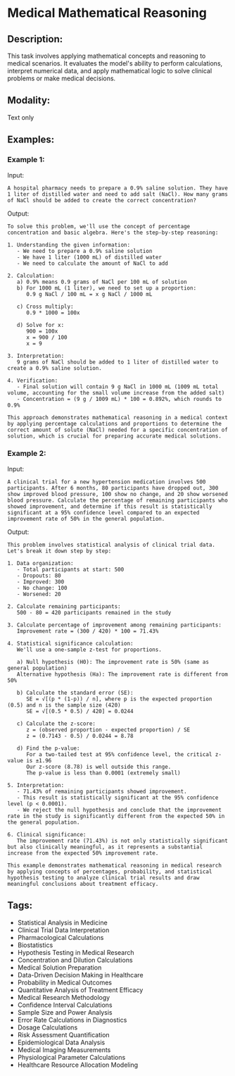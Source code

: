 # Medical Mathematical Reasoning

## Description:
This task involves applying mathematical concepts and reasoning to medical scenarios. It evaluates the model's ability to perform calculations, interpret numerical data, and apply mathematical logic to solve clinical problems or make medical decisions.

## Modality:
Text only

## Examples:

### Example 1:

Input:

```
A hospital pharmacy needs to prepare a 0.9% saline solution. They have 1 liter of distilled water and need to add salt (NaCl). How many grams of NaCl should be added to create the correct concentration?
```

Output:

```
To solve this problem, we'll use the concept of percentage concentration and basic algebra. Here's the step-by-step reasoning:

1. Understanding the given information:
   - We need to prepare a 0.9% saline solution
   - We have 1 liter (1000 mL) of distilled water
   - We need to calculate the amount of NaCl to add

2. Calculation:
   a) 0.9% means 0.9 grams of NaCl per 100 mL of solution
   b) For 1000 mL (1 liter), we need to set up a proportion:
      0.9 g NaCl / 100 mL = x g NaCl / 1000 mL

   c) Cross multiply:
      0.9 * 1000 = 100x

   d) Solve for x:
      900 = 100x
      x = 900 / 100
      x = 9

3. Interpretation:
   9 grams of NaCl should be added to 1 liter of distilled water to create a 0.9% saline solution.

4. Verification:
   - Final solution will contain 9 g NaCl in 1000 mL (1009 mL total volume, accounting for the small volume increase from the added salt)
   - Concentration = (9 g / 1009 mL) * 100 = 0.892%, which rounds to 0.9%

This approach demonstrates mathematical reasoning in a medical context by applying percentage calculations and proportions to determine the correct amount of solute (NaCl) needed for a specific concentration of solution, which is crucial for preparing accurate medical solutions.
```

### Example 2:

Input:

```
A clinical trial for a new hypertension medication involves 500 participants. After 6 months, 80 participants have dropped out, 300 show improved blood pressure, 100 show no change, and 20 show worsened blood pressure. Calculate the percentage of remaining participants who showed improvement, and determine if this result is statistically significant at a 95% confidence level compared to an expected improvement rate of 50% in the general population.
```

Output:

```
This problem involves statistical analysis of clinical trial data. Let's break it down step by step:

1. Data organization:
   - Total participants at start: 500
   - Dropouts: 80
   - Improved: 300
   - No change: 100
   - Worsened: 20

2. Calculate remaining participants:
   500 - 80 = 420 participants remained in the study

3. Calculate percentage of improvement among remaining participants:
   Improvement rate = (300 / 420) * 100 = 71.43%

4. Statistical significance calculation:
   We'll use a one-sample z-test for proportions.

   a) Null hypothesis (H0): The improvement rate is 50% (same as general population)
   Alternative hypothesis (Ha): The improvement rate is different from 50%

   b) Calculate the standard error (SE):
      SE = √[(p * (1-p)) / n], where p is the expected proportion (0.5) and n is the sample size (420)
      SE = √[(0.5 * 0.5) / 420] = 0.0244

   c) Calculate the z-score:
      z = (observed proportion - expected proportion) / SE
      z = (0.7143 - 0.5) / 0.0244 = 8.78

   d) Find the p-value:
      For a two-tailed test at 95% confidence level, the critical z-value is ±1.96
      Our z-score (8.78) is well outside this range.
      The p-value is less than 0.0001 (extremely small)

5. Interpretation:
   - 71.43% of remaining participants showed improvement.
   - This result is statistically significant at the 95% confidence level (p < 0.0001).
   - We reject the null hypothesis and conclude that the improvement rate in the study is significantly different from the expected 50% in the general population.

6. Clinical significance:
   The improvement rate (71.43%) is not only statistically significant but also clinically meaningful, as it represents a substantial increase from the expected 50% improvement rate.

This example demonstrates mathematical reasoning in medical research by applying concepts of percentages, probability, and statistical hypothesis testing to analyze clinical trial results and draw meaningful conclusions about treatment efficacy.
```

## Tags:
- Statistical Analysis in Medicine
- Clinical Trial Data Interpretation
- Pharmacological Calculations
- Biostatistics
- Hypothesis Testing in Medical Research
- Concentration and Dilution Calculations
- Medical Solution Preparation
- Data-Driven Decision Making in Healthcare
- Probability in Medical Outcomes
- Quantitative Analysis of Treatment Efficacy
- Medical Research Methodology
- Confidence Interval Calculations
- Sample Size and Power Analysis
- Error Rate Calculations in Diagnostics
- Dosage Calculations
- Risk Assessment Quantification
- Epidemiological Data Analysis
- Medical Imaging Measurements
- Physiological Parameter Calculations
- Healthcare Resource Allocation Modeling
